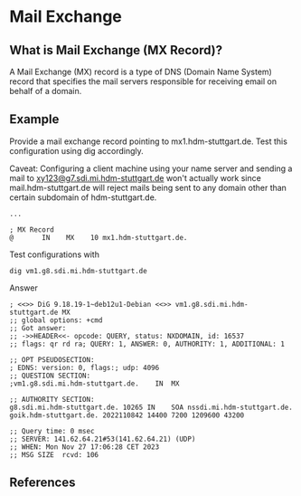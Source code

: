 # Mail Exchange

## What is Mail Exchange (MX Record)?

A Mail Exchange (MX) record is a type of DNS (Domain Name System) record that specifies the mail servers responsible for receiving email on behalf of a domain.

## Example

Provide a mail exchange record pointing to mx1.hdm-stuttgart.de. Test this configuration using dig accordingly.

Caveat: Configuring a client machine using your name server and sending a mail to xy123@g7.sdi.mi.hdm-stuttgart.de won't actually work since mail.hdm-stuttgart.de will reject mails being sent to any domain other than certain subdomain of hdm-stuttgart.de.

```ssh
...

; MX Record
@       IN    MX    10 mx1.hdm-stuttgart.de.
```

Test configurations with

```ssh
dig vm1.g8.sdi.mi.hdm-stuttgart.de
```

Answer

```ssh
; <<>> DiG 9.18.19-1~deb12u1-Debian <<>> vm1.g8.sdi.mi.hdm-stuttgart.de MX
;; global options: +cmd
;; Got answer:
;; ->>HEADER<<- opcode: QUERY, status: NXDOMAIN, id: 16537
;; flags: qr rd ra; QUERY: 1, ANSWER: 0, AUTHORITY: 1, ADDITIONAL: 1

;; OPT PSEUDOSECTION:
; EDNS: version: 0, flags:; udp: 4096
;; QUESTION SECTION:
;vm1.g8.sdi.mi.hdm-stuttgart.de.	IN	MX

;; AUTHORITY SECTION:
g8.sdi.mi.hdm-stuttgart.de. 10265 IN	SOA	nssdi.mi.hdm-stuttgart.de. goik.hdm-stuttgart.de. 2022110842 14400 7200 1209600 43200

;; Query time: 0 msec
;; SERVER: 141.62.64.21#53(141.62.64.21) (UDP)
;; WHEN: Mon Nov 27 17:06:28 CET 2023
;; MSG SIZE  rcvd: 106
```

## References
